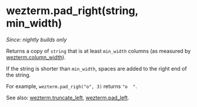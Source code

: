 # wezterm.pad_right(string, min_width)

*Since: nightly builds only*

Returns a copy of `string` that is at least `min_width` columns
(as measured by [wezterm.column_width](column_width.md)).

If the string is shorter than `min_width`, spaces are added to
the right end of the string.

For example, `wezterm.pad_righ("o", 3)` returns `"o  "`.

See also: [wezterm.truncate_left](truncate_left.md), [wezterm.pad_left](pad_left.md).



